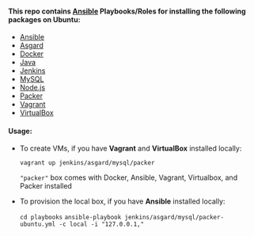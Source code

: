 
#### This repo contains [Ansible](http://www.ansible.com/) Playbooks/Roles for installing the following packages on Ubuntu:

* [Ansible](http://www.ansible.com/)
* [Asgard](https://github.com/Netflix/asgard)
* [Docker](https://www.docker.com/)
* [Java](http://www.oracle.com/technetwork/java/index.html)
* [Jenkins](http://jenkins-ci.org/)
* [MySQL](http://www.mysql.com/)
* [Node.js](http://nodejs.org/)
* [Packer](http://www.packer.io/)
* [Vagrant](http://www.vagrantup.com/)
* [VirtualBox](https://www.virtualbox.org/)

#### Usage:

* To create VMs, if you have **Vagrant** and **VirtualBox** installed locally:

  `vagrant up jenkins/asgard/mysql/packer`

  `"packer"` box comes with Docker, Ansible, Vagrant, Virtualbox, and Packer installed

* To provision the local box, if you have **Ansible** installed locally:

  `cd playbooks`
  `ansible-playbook jenkins/asgard/mysql/packer-ubuntu.yml -c local -i "127.0.0.1,"`
